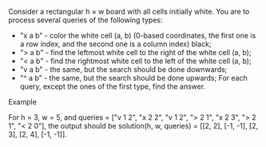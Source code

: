 Consider a rectangular h × w board with all cells initially white. You are to process several queries of the following types:

- "x a b" - color the white cell (a, b) (0-based coordinates, the first one is a row index, and the second one is a column index) black;
- "> a b" - find the leftmost white cell to the right of the white cell (a, b);
- "< a b" - find the rightmost white cell to the left of the white cell (a, b);
- "v a b" - the same, but the search should be done downwards;
- "^ a b" - the same, but the search should be done upwards;
For each query, except the ones of the first type, find the answer.

Example

For h = 3, w = 5, and
queries = ["v 1 2", "x 2 2", "v 1 2", "> 2 1", "x 2 3", "> 2 1", "< 2 0"],
the output should be
solution(h, w, queries) = [[2, 2], [-1, -1], [2, 3], [2, 4], [-1, -1]].


